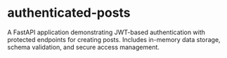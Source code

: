# authenticated-posts
A FastAPI application demonstrating JWT-based authentication with protected endpoints for creating posts. Includes in-memory data storage, schema validation, and secure access management.
